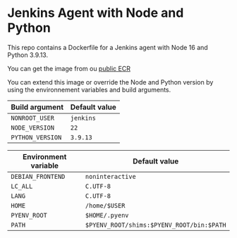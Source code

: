 # Jenkins Agent with Node and Python

This repo contains a Dockerfile for a Jenkins agent with Node 16 and Python 3.9.13.

You can get the image from ou [public ECR](https://gallery.ecr.aws/psycle/jenkins-agent-node-python)

You can extend this image or override the Node and Python version by using the environnement variables and build arguments.

| Build argument   | Default value |
| ---------------- | ------------- |
| `NONROOT_USER`   | `jenkins`     |
| `NODE_VERSION`   | `22`          |
| `PYTHON_VERSION` | `3.9.13`      |

| Environment variable | Default value                             |
| -------------------- | ----------------------------------------- |
| `DEBIAN_FRONTEND`    | `noninteractive`                          |
| `LC_ALL`             | `C.UTF-8`                                 |
| `LANG`               | `C.UTF-8`                                 |
| `HOME`               | `/home/$USER`                             |
| `PYENV_ROOT`         | `$HOME/.pyenv`                            |
| `PATH`               | `$PYENV_ROOT/shims:$PYENV_ROOT/bin:$PATH` |
